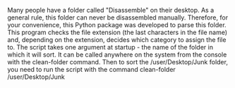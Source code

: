 Many people have a folder called "Disassemble" on their desktop.
As a general rule, this folder can never be disassembled manually.
Therefore, for your convenience, this Python package was developed to parse this folder.
This program checks the file extension (the last characters in the file name) and,
depending on the extension, decides which category to assign the file to.
The script takes one argument at startup - the name of the folder in which it will sort.
It can be called anywhere on the system from the console with the clean-folder command.
Then to sort the /user/Desktop/Junk folder, you need to run the script with the command 
clean-folder /user/Desktop/Junk